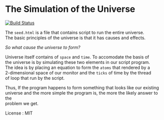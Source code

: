 # The Simulation of the Universe

[![Build Status](https://travis-ci.org/joemccann/dillinger.svg?branch=master)](https://travis-ci.org/joemccann/dillinger)

The `seed.html` is a file that contains script to run the entire universe.<br>
The basic principles of the universe is that it has causes and effects.

_So what cause the universe to form?_

Universe itself contains of `space` and `time`. To accomodate the basis of<br>
the universe is by simulating these two elements in our script program.<br>
The idea is by placing an equation to form the `atoms` that rendered by a<br>
2-dimensional space of our monitor and the `ticks` of time by the thread<br>
of loop that run by the script.

Thus, If the program happens to form something that looks like our existing<br>
universe and the more simple the program is, the more the likely answer to the<br>
problem we get.

License : MIT
